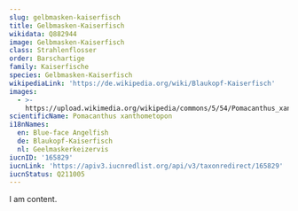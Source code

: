 ```yaml
---
slug: gelbmasken-kaiserfisch
title: Gelbmasken-Kaiserfisch
wikidata: Q882944
image: Gelbmasken-Kaiserfisch
class: Strahlenflosser
order: Barschartige
family: Kaiserfische
species: Gelbmasken-Kaiserfisch
wikipediaLink: 'https://de.wikipedia.org/wiki/Blaukopf-Kaiserfisch'
images:
  - >-
    https://upload.wikimedia.org/wikipedia/commons/5/54/Pomacanthus_xanthometopon_2.jpg
scientificName: Pomacanthus xanthometopon
i18nNames:
  en: Blue-face Angelfish
  de: Blaukopf-Kaiserfisch
  nl: Geelmaskerkeizervis
iucnID: '165829'
iucnLink: 'https://apiv3.iucnredlist.org/api/v3/taxonredirect/165829'
iucnStatus: Q211005
---
```


I am content.
